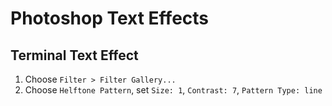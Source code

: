 # Photoshop Text Effects

## Terminal Text Effect

1. Choose `Filter > Filter Gallery...`
2. Choose `Helftone Pattern`, set `Size: 1`, `Contrast: 7`, `Pattern Type: line`